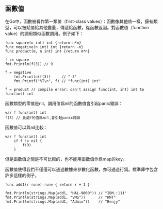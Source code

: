 ## 函數值

在Go中，函數被看作第一類值（first-class values）：函數像其他值一樣，擁有類型，可以被賦值給其他變量，傳遞給函數，從函數返迴。對函數值（function value）的調用類似函數調用。例子如下：

```
func square(n int) int {return n*n}
func negative(n int) int {return -n}
func product(m, n int) int {return m*n}

f := square
fmt.Println(f(3)) // 9

f = negative
    fmt.Println(f(3))     // "-3"
    fmt.Printf("%T\n", f) // "func(int) int"

f = product // compile error: can't assign func(int, int) int to func(int) int
```
函數類型的零值是nil。調用值爲nil的函數值會引起panic錯誤：

```
var f func(int) int
f(3) // 此處f的值爲nil,會引起panic錯誤
```
函數值可以與nil比較：

```
var f func(int) int
    if f != nil {
        f(3)
    }
```

但是函數值之間是不可比較的，也不能用函數值作爲map的key。

函數值使得我們不僅僅可以通過數據來參數化函數，亦可通過行爲。標準庫中包含許多這樣的例子。

```
func add1(r rune) rune { return r + 1 }

fmt.Println(strings.Map(add1, "HAL-9000")) // "IBM.:111"
fmt.Println(strings.Map(add1, "VMS"))      // "WNT"
fmt.Println(strings.Map(add1, "Admix"))    // "Benjy"
```
